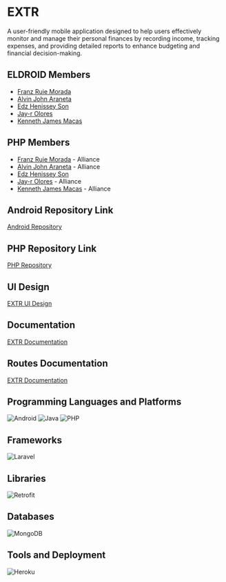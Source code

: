 # EXTR

A user-friendly mobile application designed to help users effectively monitor and manage their personal finances by recording income, tracking expenses, and providing detailed reports to enhance budgeting and financial decision-making.

## ELDROID Members

-   [Franz Ruie Morada](https://www.github.com/UnusualRuWei)
-   [Alvin John Araneta](https://www.github.com/ajiwnl)
-   [Edz Henissey Son](https://www.github.com/edzzson)
-   [Jay-r Olores](https://github.com/jayr-olores)
-   [Kenneth James Macas](https://github.com/soliken1)

## PHP Members

-   [Franz Ruie Morada](https://www.github.com/UnusualRuWei) - Alliance
-   [Alvin John Araneta](https://www.github.com/ajiwnl) - Alliance
-   [Edz Henissey Son](https://www.github.com/edzzson)
-   [Jay-r Olores](https://github.com/jayr-olores) - Alliance
-   [Kenneth James Macas](https://github.com/soliken1) - Alliance

## Android Repository Link

[Android Repository](https://github.com/ajiwnl/ELDROID_EXTR_730FRI)

## PHP Repository Link

[PHP Repository](https://github.com/soliken1/PHP_EXTR_FRI730)

## UI Design

[EXTR UI Design](https://www.figma.com/design/mmyOXxq06WnneADJIHGHWI/Expense-Tracker-Mobile?node-id=0-1&t=75P8iLZ9YfnCpkOZ-1)

## Documentation

[EXTR Documentation](https://docs.google.com/document/d/13_XFvjMy-EvWEGbCuuIFWNnsSVNGCSdF-5YcDfk65iY/edit?usp=sharing)

## Routes Documentation

[EXTR Documentation](Routes_Documentation.md)

## Programming Languages and Platforms
![Android](https://img.shields.io/badge/Android-3DDC84?style=for-the-badge&logo=android&logoColor=white) ![Java](https://img.shields.io/badge/Java-007396?style=for-the-badge&logo=java&logoColor=white) ![PHP](https://img.shields.io/badge/PHP-777BB4?style=for-the-badge&logo=php&logoColor=white)

## Frameworks
![Laravel](https://img.shields.io/badge/Laravel-FF2D20?style=for-the-badge&logo=laravel&logoColor=white)  

## Libraries
![Retrofit](https://img.shields.io/badge/Retrofit-3DDC84?style=for-the-badge&logo=android&logoColor=white)

## Databases
![MongoDB](https://img.shields.io/badge/MongoDB-47A248?style=for-the-badge&logo=mongodb&logoColor=white)

## Tools and Deployment
![Heroku](https://img.shields.io/badge/Heroku-430098?style=for-the-badge&logo=heroku&logoColor=white)  

